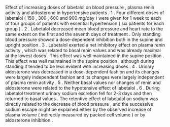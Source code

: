 Effect of increasing doses of labetalol on blood pressure , plasma renin activity and aldosterone in hypertensive patients . 1 . Four different doses of labetalol ( 150 , 300 , 600 and 900 mg/day ) were given for 1 week to each of four groups of patients with essential hypertension ( six patients for each group ) . 2 . Labetalol decreased mean blood pressure and heart rate to the same extent on the first and the seventh days of treatment . Only standing blood pressure showed a dose-dependent inhibition both in the supine and upright position . 3 . Labetalol exerted a net inhibitory effect on plasma renin activity , which was related to basal renin values and was already maximal at the lowest doses . This effect was well maintained in the supine position . This effect was well maintained in the supine position , although during standing it tended to be less evident with increasing doses . 4 . Urinary aldosterone was decreased in a dose-dependent fashion and its changes were largely independent fashion and its changes were largely independent of plasma renin activity . 5 . Neither basal values nor changes of renin and aldosterone were related to the hypotensive effect of labetalol **.** 6 . During labetalol treatment urinary sodium excretion fell for 2-3 days and then returned to basal values . The retentive effect of labetalol on sodium was directly related to the decrease of blood pressure , and the successive sodium escape might be explained either by the observed increase of plasma volume ( indirectly measured by packed cell volume ) or by aldosterone inhibition . 